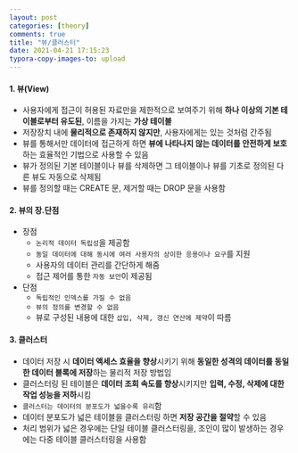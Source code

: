 ```yaml
---
layout: post
categories: [theory]
comments: true
title: "뷰/클러스터"
date: 2021-04-21 17:15:23
typora-copy-images-to: upload
---
```


#### 1. 뷰(View)

- 사용자에게 접근이 허용된 자료만을 제한적으로 보여주기 위해 **하나 이상의 기본 테이블로부터 유도된**, 이름을 가지는 **가상 테이블**
- 저장장치 내에 **물리적으로 존재하지 않지만**, 사용자에게는 있는 것처럼 간주됨
- 뷰를 통해서만 데이터에 접근하게 하면 **뷰에 나타나지 않는 데이터를 안전하게 보호**하는 효율적인 기법으로 사용할 수 있음
- 뷰가 정의된 기본 테이블이나 뷰를 삭제하면 그 테이블이나 뷰를 기초로 정의된 다른 뷰도 자동으로 삭제됨
- 뷰를 정의할 때는 CREATE 문, 제거할 때는 DROP 문을 사용함

#### 2. 뷰의 장.단점

- 장점
  - `논리적 데이터 독립성`을 제공함
  - `동일 데이터에 대해 동시에 여러 사용자의 상이한 응용이나 요구`를 지원
  - 사용자의 데이터 관리를 간단하게 해줌
  - 접근 제어를 통한 `자동 보안`이 제공됨
- 단점
  - `독립적인 인덱스를 가질 수 없음`
  - `뷰의 정의를 변경할 수 없음`
  - 뷰로 구성된 내용에 대한 `삽입, 삭제, 갱신 연산에 제약`이 따름

#### 3. 클러스터

- 데이터 저장 시 **데이터 액세스 효율을 향상**시키기 위해 **동일한 성격의 데이터를 동일한 데이터 블록에 저장**하는 물리적 저장 방법임
- 클러스터링 된 테이블은 **데이터 조회 속도를 향상**시키지만 **입력, 수정, 삭제에 대한 작업 성능을 저하**시킴
- `클러스터는 데이터의 분포도가 넓을수록 유리`함
- 데이터 분포도가 넓은 테이블을 클러스터링 하면 **저장 공간을 절약**할 수 있음
- 처리 범위가 넓은 경우에는 단일 테이블 클러스터링을, 조인이 많이 발생하는 경우에는 다중 테이블 클러스터링을 사용함

